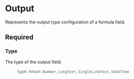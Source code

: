 # Output

Represents the output type configuration of a formula field.

## Required

### Type

The type of the output field.
>type: enum: `Number`, `LongText`, `SingleLineText`, `DateTime`

